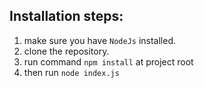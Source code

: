## Installation steps:

1. make sure you have `NodeJs` installed.
2. clone the repository.
3. run command `npm install` at project root
4. then run `node index.js`

